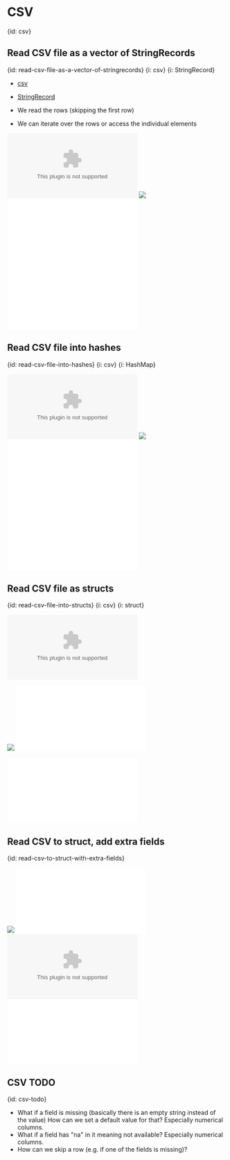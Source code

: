 # CSV
{id: csv}

## Read CSV file as a vector of StringRecords
{id: read-csv-file-as-a-vector-of-stringrecords}
{i: csv}
{i: StringRecord}

* [csv](https://crates.io/crates/csv)
* [StringRecord](https://docs.rs/csv/latest/csv/struct.StringRecord.html)

* We read the rows (skipping the first row)
* We can iterate over the rows or access the individual elements

![](examples/csv-stringrecord/planets.csv)
![](examples/csv-stringrecord/Cargo.toml)
![](examples/csv-stringrecord/src/main.rs)
![](examples/csv-stringrecord/out.txt)

## Read CSV file into hashes
{id: read-csv-file-into-hashes}
{i: csv}
{i: HashMap}

![](examples/csv-hash/planets.csv)
![](examples/csv-hash/Cargo.toml)
![](examples/csv-hash/src/main.rs)
![](examples/csv-hash/out.txt)

## Read CSV file as structs
{id: read-csv-file-into-structs}
{i: csv}
{i: struct}

![](examples/csv-struct/planets.csv)

![](examples/csv-struct/Cargo.toml)
![](examples/csv-struct/src/main.rs)

![](examples/csv-struct/out.txt)

## Read CSV to struct, add extra fields
{id: read-csv-to-struct-with-extra-fields}

![](examples/csv-struct-extra-fields/Cargo.toml)
![](examples/csv-struct-extra-fields/out.txt)
![](examples/csv-struct-extra-fields/planets.csv)
![](examples/csv-struct-extra-fields/src/main.rs)

## CSV TODO
{id: csv-todo}

* What if a field is missing (basically there is an empty string instead of the value) How can we set a default value for that? Especially numerical columns.
* What if a field has "na" in it meaning not available? Especially numerical columns.
* How can we skip a row (e.g. if one of the fields is missing)?

